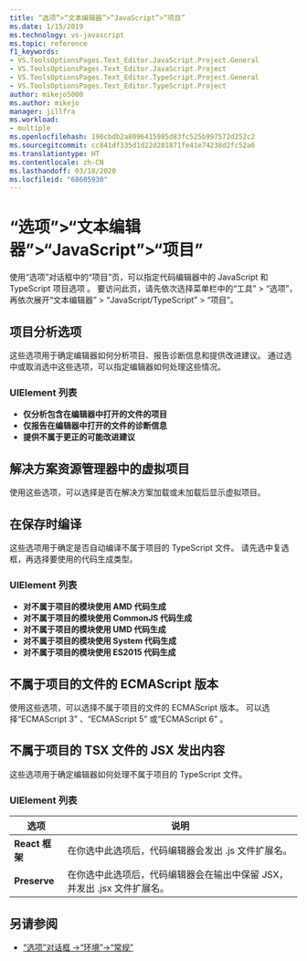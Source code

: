 ```yaml
---
title: “选项”>“文本编辑器”>“JavaScript”>“项目”
ms.date: 1/15/2019
ms.technology: vs-javascript
ms.topic: reference
f1_keywords:
- VS.ToolsOptionsPages.Text_Editor.JavaScript.Project.General
- VS.ToolsOptionsPages.Text_Editor.JavaScript.Project
- VS.ToolsOptionsPages.Text_Editor.TypeScript.Project.General
- VS.ToolsOptionsPages.Text_Editor.TypeScript.Project
author: mikejo5000
ms.author: mikejo
manager: jillfra
ms.workload:
- multiple
ms.openlocfilehash: 190cbdb2a8096415985d83fc525b997572d252c2
ms.sourcegitcommit: cc841df335d1d22d281871fe41e74238d2fc52a6
ms.translationtype: HT
ms.contentlocale: zh-CN
ms.lasthandoff: 03/18/2020
ms.locfileid: "68605930"
---
```

# <a name="options-text-editor-javascript-project"></a>“选项”>“文本编辑器”>“JavaScript”>“项目”

使用“选项”对话框中的“项目”页，可以指定代码编辑器中的 JavaScript 和 TypeScript 项目选项   。 要访问此页，请先依次选择菜单栏中的“工具” > “选项”，再依次展开“文本编辑器” > “JavaScript/TypeScript” > “项目”。

## <a name="project-analysis-options"></a>项目分析选项

这些选项用于确定编辑器如何分析项目、报告诊断信息和提供改进建议。 通过选中或取消选中这些选项，可以指定编辑器如何处理这些情况。

### <a name="uielement-list"></a>UIElement 列表

- **仅分析包含在编辑器中打开的文件的项目**
- **仅报告在编辑器中打开的文件的诊断信息**
- **提供不属于更正的可能改进建议**

## <a name="virtual-projects-in-solution-explorer"></a>解决方案资源管理器中的虚拟项目

使用这些选项，可以选择是否在解决方案加载或未加载后显示虚拟项目。

## <a name="compile-on-save"></a>在保存时编译

这些选项用于确定是否自动编译不属于项目的 TypeScript 文件。 请先选中复选框，再选择要使用的代码生成类型。

### <a name="uielement-list"></a>UIElement 列表

- **对不属于项目的模块使用 AMD 代码生成**
- **对不属于项目的模块使用 CommonJS 代码生成**
- **对不属于项目的模块使用 UMD 代码生成**
- **对不属于项目的模块使用 System 代码生成**
- **对不属于项目的模块使用 ES2015 代码生成**

## <a name="ecmascript-version-for-files-that-are-not-part-of-a-project"></a>不属于项目的文件的 ECMAScript 版本

使用这些选项，可以选择不属于项目的文件的 ECMAScript 版本。 可以选择“ECMAScript 3”  、“ECMAScript 5”  或“ECMAScript 6”  。

## <a name="jsx-emit-for-tsx-files-that-are-not-part-of-a-project"></a>不属于项目的 TSX 文件的 JSX 发出内容

这些选项用于确定编辑器如何处理不属于项目的 TypeScript 文件。

### <a name="uielement-list"></a>UIElement 列表

|选项|说明|
|------------|-----------------|
|**React 框架**|在你选中此选项后，代码编辑器会发出 .js  文件扩展名。|
|**Preserve**|在你选中此选项后，代码编辑器会在输出中保留 JSX，并发出 .jsx  文件扩展名。|

## <a name="see-also"></a>另请参阅

- [“选项”对话框 ->“环境”->“常规”](../../ide/reference/general-environment-options-dialog-box.md)